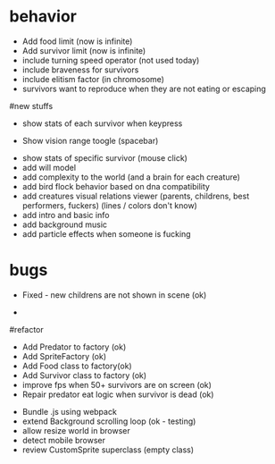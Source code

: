 # behavior
- Add food limit (now is infinite)
- Add survivor limit (now is infinite)
- include turning speed operator (not used today)
- include braveness for survivors
- include elitism factor (in chromosome)
- survivors want to reproduce when they are not eating or escaping


#new stuffs
- show stats of each survivor when keypress 
+ Show vision range toogle (spacebar) 
- show stats of specific survivor (mouse click)
- add will model
- add complexity to the world (and a brain for each creature)
- add bird flock behavior based on dna compatibility
- add creatures visual relations viewer (parents, childrens, best performers, fuckers) (lines / colors don't know)
- add intro and basic info
- add background music
- add particle effects when someone is fucking

# bugs
+ Fixed - new childrens are not shown in scene  (ok)
- 

#refactor
+ Add Predator to factory (ok)
+ Add SpriteFactory (ok)
+ Add Food class to factory(ok)
+ Add Survivor class to factory (ok)
+ improve fps when 50+ survivors are on screen (ok)
+ Repair predator eat logic when survivor is dead (ok)
- Bundle .js using webpack
- extend Background scrolling loop (ok - testing)
- allow resize world in browser
- detect mobile browser
- review CustomSprite superclass (empty class)
